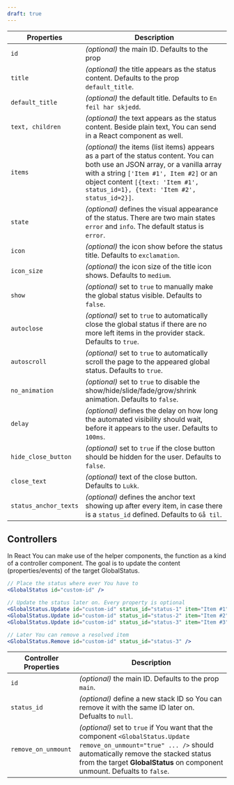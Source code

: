 ```yaml
---
draft: true
---
```


| Properties            | Description                                                                                                                                                                                                                                                   |
| --------------------- | ------------------------------------------------------------------------------------------------------------------------------------------------------------------------------------------------------------------------------------------------------------- |
| `id`                  | _(optional)_ the main ID. Defaults to the prop                                                                                                                                                                                                                |
| `title`               | _(optional)_ the title appears as the status content. Defaults to the prop `default_title`.                                                                                                                                                                   |
| `default_title`       | _(optional)_ the default title. Defaults to `En feil har skjedd`.                                                                                                                                                                                             |
| `text, children`      | _(optional)_ the text appears as the status content. Beside plain text, You can send in a React component as well.                                                                                                                                            |
| `items`               | _(optional)_ the items (list items) appears as a part of the status content. You can both use an JSON array, or a vanilla array with a string `['Item #1', Item #2]` or an object content `[{text: 'Item #1', status_id=1}, {text: 'Item #2', status_id=2}]`. |
| `state`               | _(optional)_ defines the visual appearance of the status. There are two main states `error` and `info`. The default status is `error`.                                                                                                                        |
| `icon`                | _(optional)_ the icon show before the status title. Defaults to `exclamation`.                                                                                                                                                                                |
| `icon_size`           | _(optional)_ the icon size of the title icon shows. Defaults to `medium`.                                                                                                                                                                                     |
| `show`                | _(optional)_ set to `true` to manually make the global status visible. Defaults to `false`.                                                                                                                                                                   |
| `autoclose`           | _(optional)_ set to `true` to automatically close the global status if there are no more left items in the provider stack. Defaults to `true`.                                                                                                                |
| `autoscroll`          | _(optional)_ set to `true` to automatically scroll the page to the appeared global status. Defaults to `true`.                                                                                                                                                |
| `no_animation`        | _(optional)_ set to `true` to disable the show/hide/slide/fade/grow/shrink animation. Defaults to `false`.                                                                                                                                                    |
| `delay`               | _(optional)_ defines the delay on how long the automated visibility should wait, before it appears to the user. Defaults to `100ms`.                                                                                                                          |
| `hide_close_button`   | _(optional)_ set to `true` if the close button should be hidden for the user. Defaults to `false`.                                                                                                                                                            |
| `close_text`          | _(optional)_ text of the close button. Defaults to `Lukk`.                                                                                                                                                                                                    |
| `status_anchor_texts` | _(optional)_ defines the anchor text showing up after every item, in case there is a `status_id` defined. Defaults to `Gå til`.                                                                                                                               |

## Controllers

In React You can make use of the helper components, the function as a kind of a controller component.
The goal is to update the content (properties/events) of the target GlobalStatus.

```jsx
// Place the status where ever You have to
<GlobalStatus id="custom-id" />

// Update the status later on. Every property is optional
<GlobalStatus.Update id="custom-id" status_id="status-1" item="Item #1" text="New Text" />
<GlobalStatus.Update id="custom-id" status_id="status-2" item="Item #2" title="New Titel" />
<GlobalStatus.Update id="custom-id" status_id="status-3" item="Item #3" />

// Later You can remove a resolved item
<GlobalStatus.Remove id="custom-id" status_id="status-3" />
```

| Controller Properties | Description                                                                                                                                                                                                                                 |
| --------------------- | ------------------------------------------------------------------------------------------------------------------------------------------------------------------------------------------------------------------------------------------- |
| `id`                  | _(optional)_ the main ID. Defaults to the prop `main`.                                                                                                                                                                                      |
| `status_id`           | _(optional)_ define a new stack ID so You can remove it with the same ID later on. Defualts to `null`.                                                                                                                                      |
| `remove_on_unmount`   | _(optional)_ set to `true` if You want that the component `<GlobalStatus.Update remove_on_unmount="true" ... />` should automatically remove the stacked status from the target **GlobalStatus** on component unmount. Defualts to `false`. |
